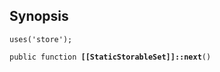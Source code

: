 ## Synopsis

<code>uses('store');</code>

<code>public function <b>[[StaticStorableSet]]::next</b>()</code>

